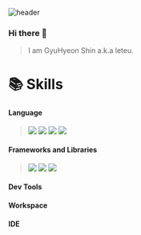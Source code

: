 ![header](https://capsule-render.vercel.app/api?type=waving&color=62decc&height=300&section=header&text=leteu&fontSize=90&fontColor=525252&desc=Web+FrontEnd+Developer&fontAlignY=40)

### Hi there 👋
> I am GyuHyeon Shin a.k.a leteu.
> 

# 📚 Skills
#### Language
> <img src="https://img.shields.io/badge/TypeScript-3178C6?style=for-the-badge&logo=TypeScript&logoColor=white"> <img src="https://img.shields.io/badge/JavaScript-F7DF1E?style=for-the-badge&logo=JavaScript&logoColor=white"> <img src="https://img.shields.io/badge/Dart-0175C2?style=for-the-badge&logo=Dart&logoColor=white"> <img src="https://img.shields.io/badge/Sass-CC6699?style=for-the-badge&logo=Sass&logoColor=white">


#### Frameworks and Libraries
> <img src="https://img.shields.io/badge/Vue.js-4FC08D?style=for-the-badge&logo=Vue.js&logoColor=white"> <img src="https://img.shields.io/badge/Quasar-1976D2?style=for-the-badge&logo=Quasar&logoColor=white"> <img src="https://img.shields.io/badge/Chart.js-FF6384?style=for-the-badge&logo=Chart.js&logoColor=white">

#### Dev Tools
>

#### Workspace
>

#### IDE
>
